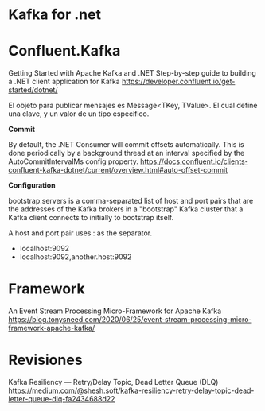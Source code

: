 # Kafka for .net 



# Confluent.Kafka



Getting Started with Apache Kafka and .NET
Step-by-step guide to building a .NET client application for Kafka
https://developer.confluent.io/get-started/dotnet/


El objeto para publicar mensajes es Message<TKey, TValue>. El cual define una clave, y un valor de un tipo especifico.

**Commit**

By default, the .NET Consumer will commit offsets automatically. This is done periodically by a background thread at an interval specified by the AutoCommitIntervalMs config property.
https://docs.confluent.io/clients-confluent-kafka-dotnet/current/overview.html#auto-offset-commit


**Configuration**

bootstrap.servers is a comma-separated list of host and port pairs that are the addresses of the Kafka brokers in a "bootstrap" Kafka cluster that a Kafka client connects to initially to bootstrap itself.

A host and port pair uses : as the separator.

- localhost:9092
- localhost:9092,another.host:9092


# Framework 

An Event Stream Processing Micro-Framework for Apache Kafka
https://blog.tonysneed.com/2020/06/25/event-stream-processing-micro-framework-apache-kafka/

# Revisiones

Kafka Resiliency — Retry/Delay Topic, Dead Letter Queue (DLQ)
https://medium.com/@shesh.soft/kafka-resiliency-retry-delay-topic-dead-letter-queue-dlq-fa2434688d22
